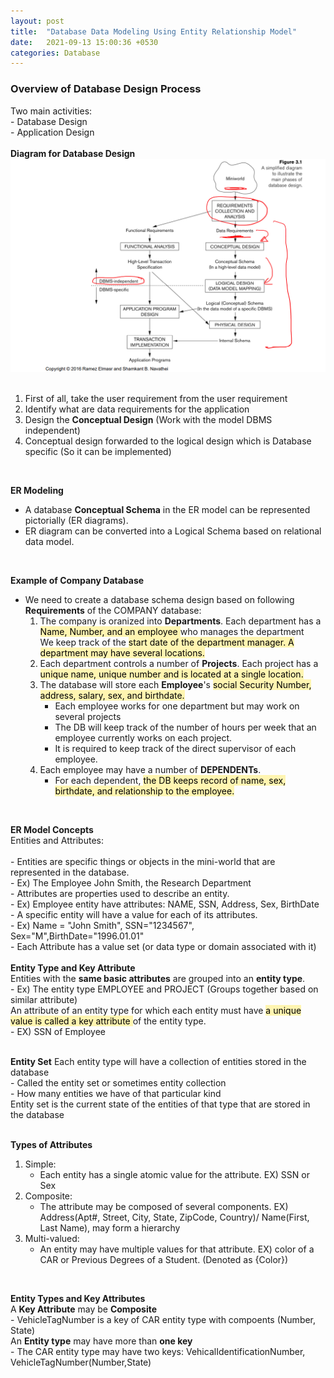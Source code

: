 ```yaml
---
layout: post
title:  "Database Data Modeling Using Entity Relationship Model"
date:   2021-09-13 15:00:36 +0530
categories: Database
---
```


### **Overview of Database Design Process** <br/>


Two main activities: <br/>
	- Database Design <br/>
	- Application Design <br/>
<br/>
**Diagram for Database Design**
![Image Alt MemoryLayout](/assets/databasedesign.png) <br/>
<br/>
1. First of all, take the user requirement from the user requirement <br/>
2. Identify what are data requirements for the application <br/>
3. Design the **Conceptual Design** (Work with the model DBMS independent) <br/>
4. Conceptual design forwarded to the logical design which is Database specific (So it can be implemented) <br/>
<br/>

**ER Modeling**  <br/>
- A database **Conceptual Schema** in the ER model can be represented pictorially (ER diagrams). <br/>
- ER diagram can be converted into a Logical Schema based on relational data model. <br/>
<br/>

**Example of Company Database** <br/>
- We need to create a database schema design based on following **Requirements** of the COMPANY database: <br/>
	1. The company is oranized into **Departments**. Each department has a <mark style='background-color: #fff5b1'>Name, Number, and an employee </mark> who manages the department <br/>
		We keep track of the <mark style='background-color: #fff5b1'>start date of the department manager. A department may have several locations.</mark>  <br/>
	2. Each department controls a number of **Projects**. Each project has a <mark style='background-color: #fff5b1'>unique name, unique number and is located at a single location. </mark> <br/>
	3. The database will store each **Employee**'s <mark style='background-color: #fff5b1'> social Security Number, address, salary, sex, and birthdate.</mark>  <br/>
		- Each employee works for one department but may work on several projects <br/>
		- The DB will keep track of the number of hours per week that an employee currently works on each project. <br/>
		- It is required to keep track of the direct supervisor of each employee. <br/>
	4. Each employee may have a number of **DEPENDENTs**. <br/>
		- For each dependent, <mark style='background-color: #fff5b1'>the DB keeps record of name, sex, birthdate, and relationship to the employee.</mark> <br/>
<br/>

**ER Model Concepts**<br/>
Entities and Attributes: <br/>
<br/>
	- Entities are specific things or objects in the mini-world that are represented in the database. <br/>
		- Ex) The Employee John Smith, the Research Department <br/>
	- Attributes are properties used to describe an entity. <br/>
		- Ex) Employee entity have attributes: NAME, SSN, Address, Sex, BirthDate <br/>
	- A specific entity will have a value for each of its attributes. <br/>
		- Ex) Name = "John Smith", SSN="1234567", Sex="M",BirthDate="1996.01.01" <br/>
	- Each Attribute has a value set (or data type or domain associated with it) <br/>
<br/>
**Entity Type and Key Attribute** <br/>
Entities with the **same basic attributes** are grouped into an **entity type**. <br/>
	- Ex) The entity type EMPLOYEE and PROJECT (Groups together based on similar attribute) <br/>
An attribute of an entity type for which each entity must have <mark style='background-color: #fff5b1'>  a unique value is called a key attribute </mark> of the entity type. <br/>
	- EX) SSN of Employee <br/>
<br/>

**Entity Set**
Each entity type will have a collection of entities stored in the database <br/>
		- Called the entity set or sometimes entity collection <br/>
		- How many entities we have of that particular kind <br/>
Entity set is the current state of the entities of that type that are stored in the database <br/>
<br/>

**Types of Attributes** <br/>
1. Simple: <br/>
	- Each entity has a single atomic value for the attribute. EX) SSN or Sex <br/>
2. Composite: <br/>
	- The attribute may be composed of several components. EX) Address(Apt#, Street, City, State, ZipCode, Country)/ Name(First, Last Name), may form a hierarchy <br/>
3. Multi-valued: <br/>
	- An entity may have multiple values for that attribute. EX) color of a CAR or Previous Degrees of a Student. (Denoted as \{Color\}) <br/>
<br/>

**Entity Types and Key Attributes** <br/>
A **Key Attribute** may be **Composite** <br/>
	- VehicleTagNumber is a key of CAR entity type with compoents (Number, State) <br/>
An **Entity type** may have more than **one key** <br/>
	- The CAR entity type may have two keys: VehicalIdentificationNumber, VehicleTagNumber(Number,State) <br/>
